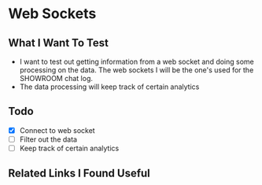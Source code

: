 # Web Sockets

## What I Want To Test

* I want to test out getting information from a web socket and doing some processing on the data. The web sockets I will be the one's used for the SHOWROOM chat log.
* The data processing will keep track of certain analytics

## Todo

- [x] Connect to web socket
- [ ] Filter out the data
- [ ] Keep track of certain analytics

## Related Links I Found Useful
